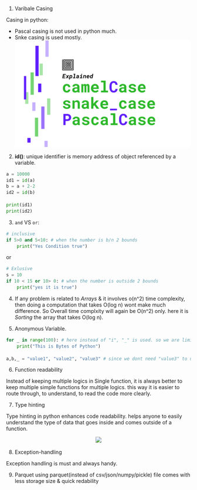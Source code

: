 1. Varibale Casing

Casing in python:
- Pascal casing is not used in python much.
- Snke casing is used mostly.
![Alt text](image.png)

2. **id()**: unique identifier is memory address of object referenced by a variable. 
```python
a = 10000
id1 = id(a)
b = a + 2-2
id2 = id(b)

print(id1)
print(id2)
```

3. `and` VS `or`:
```python
# inclusive
if 5>0 and 5<10: # when the number is b/n 2 bounds
    print("Yes Condition true")
```
or 
```python
# Exlusive
s = 10
if 10 < 15 or 10> 0: # when the number is outside 2 bounds
    print("yes it is true")
```

4. If any problem is related to *Arrays* & it involves o(n^2) time complexity, then doing a computation that takes O(log n) wont make much difference. So Overall time complxity will again be O(n^2) only. here it is *Sorting* the array that takes O(log n). 


5. Anonymous Variable.

```Python
for _ in range(100): # here instead of "i", "_" is used. so we are limiting memory & usage.
    print("This is Bytes of Python")

a,b,_ = "value1", "value2", "value3" # since we dont need "value3" to use, so using anonymous variable.
```

6. Function readability

Instead of keeping multiple logics in Single function, it is always better to keep multiple simple functions for multiple logics. this way it is easier to route through, to understand, to read the code more clearly.

7. Type hinting

Type hinting in python enhances code readability. helps anyone to easily understand the type of data that goes inside and comes outside of a function.

<p align="center" width="100%">
    <img width="40%" src="../imgs/type_checking.png"></img>
</p>


8. Exception-handling

Exception handling is must and always handy.

9. Parquet
using parquet(instead of csv/json/numpy/pickle) file comes with less storage size & quick redability
